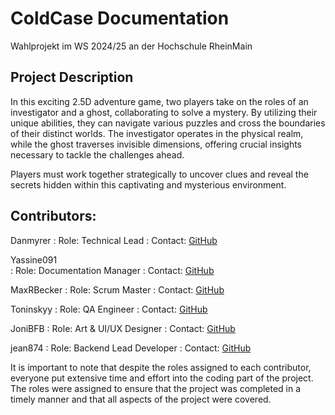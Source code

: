 # ColdCase Documentation

Wahlprojekt im WS 2024/25 an der Hochschule RheinMain

## Project Description

In this exciting 2.5D adventure game, two players take on the roles of an investigator and a ghost, collaborating to
solve a mystery. By utilizing their unique abilities, they can navigate various puzzles and cross the boundaries of
their distinct worlds. The investigator operates in the physical realm, while the ghost traverses invisible dimensions,
offering crucial insights necessary to tackle the challenges ahead.

Players must work together strategically to uncover clues and reveal the secrets hidden within this captivating and
mysterious environment.

## Contributors:

Danmyrer
: Role: Technical Lead
: Contact: [GitHub]( https://github.com/Danmyrer )

Yassine091   
: Role: Documentation Manager
: Contact: [GitHub]( https://github.com/Yassine091 )

MaxRBecker
: Role: Scrum Master
: Contact: [GitHub](https://github.com/MaxRBecker)

Toninskyy
: Role: QA Engineer
: Contact: [GitHub]( https://github.com/Toninskyy )

JoniBFB
: Role: Art & UI/UX Designer
: Contact: [GitHub]( https://github.com/JoniBFB )

jean874
: Role: Backend Lead Developer
: Contact: [GitHub]( https://github.com/jean874 )

<note>
    It is important to note that despite the roles assigned to each contributor, 
    everyone put extensive time and effort into the coding part of the project. 
    The roles were assigned to ensure that the project was completed in a timely manner
    and that all aspects of the project were covered.
</note>